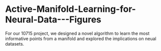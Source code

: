 # Active-Manifold-Learning-for-Neural-Data---Figures
For our 10715 project, we designed a novel algorithm to learn the most informative points from a manifold and explored the implications on neual datasets.
